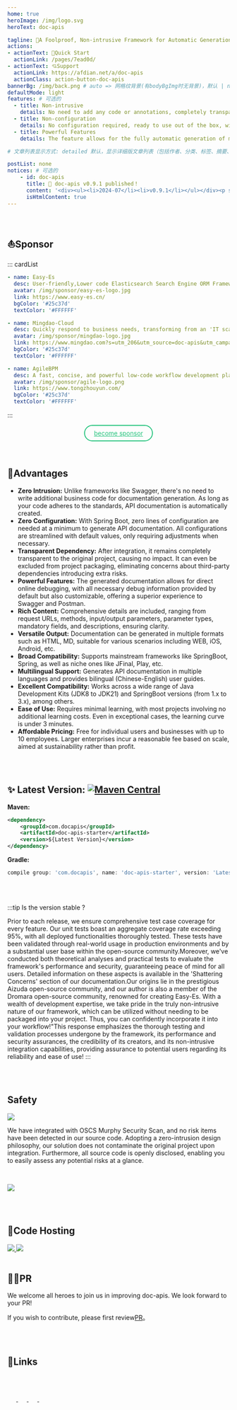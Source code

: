 ```yaml
---
home: true
heroImage: /img/logo.svg
heroText: doc-apis

tagline: 🚀A Foolproof, Non-intrusive Framework for Automatic Generation of Interface Documentation
actions:
- actionText: 🚀Quick Start
  actionLink: /pages/7ead0d/
- actionText: 💘Support
  actionLink: https://afdian.net/a/doc-apis
  actionClass: action-button-doc-apis
bannerBg: /img/back.png # auto => 网格纹背景(有bodyBgImg时无背景)，默认 | none => 无 | '大图地址' | background: 自定义背景样式       提示：如发现文本颜色不适应你的背景时可以到palette.styl修改$bannerTextColor变量
defaultMode: light
features: # 可选的
  - title: Non-intrusive
    details: No need to add any code or annotations, completely transparent and unobtrusive, and no need to package it into the project at all.
  - title: Non-configuration
    details: No configuration required, ready to use out of the box, with zero learning cost.
  - title: Powerful Features
    details: The feature allows for the fully automatic generation of multi-platform, multi-format, and multilingual API documentation, which can also be tested online.

# 文章列表显示方式: detailed 默认，显示详细版文章列表（包括作者、分类、标签、摘要、分页等）| simple => 显示简约版文章列表（仅标题和日期）| none 不显示文章列表

postList: none
notices: # 可选的
    - id: doc-apis
      title: 🚀 doc-apis v0.9.1 published！
      content: '<div><ul><li>2024-07</li><li>v0.9.1</li></ul></div><p style="text-align: right;"><a href="/pages/2934a3/">View Details</a></p>'
      isHtmlContent: true
---
```

<Notice :data="$frontmatter.notices"/>

<br/>

## ⛵Sponsor

::: cardList
```yaml
- name: Easy-Es
  desc: User-friendly,Lower code Elasticsearch Search Engine ORM Framework...
  avatar: /img/sponsor/easy-es-logo.jpg
  link: https://www.easy-es.cn/
  bgColor: '#25c37d'
  textColor: '#FFFFFF'

- name: Mingdao-Cloud
  desc: Quickly respond to business needs, transforming from an 'IT scapegoat' into an 'IT hero'...
  avatar: /img/sponsor/mingdao-logo.jpg
  link: https://www.mingdao.com?s=utm_206&utm_source=doc-apis&utm_campaign=IT%E7%BD%91%E7%AB%99&utm_content=%E6%B3%A8%E5%86%8C%E4%BD%93%E9%AA%8C
  bgColor: '#25c37d'
  textColor: '#FFFFFF'

- name: AgileBPM
  desc: A fast, concise, and powerful low-code workflow development platform...
  avatar: /img/sponsor/agile-logo.png
  link: https://www.tongzhouyun.com/
  bgColor: '#25c37d'
  textColor: '#FFFFFF'

```
:::



<style>
  .page-wwads{
    width:100%!important;
    min-height: 0!important;
    margin: 0;
  }
  .page-wwads .wwads-img img{
    width:80px!important;
  }
  .page-wwads .wwads-poweredby{
    width: 40px;
    position: absolute;
    right: 25px;
    bottom: 3px;
  }
  .wwads-content .wwads-text, .page-wwads .wwads-text{
    height: 100%;
    padding-top: 5px;
    display: block;
  }
</style>

<style>
.become-sponsor{
  padding: 8px 20px;
  display: inline-block;
  color:  #25c37d;
  border-radius: 30px;
  box-sizing: border-box;
  border: 2px solid #25c37d;
}
</style>

<!-- AD -->


<p align="center">
  <a class="become-sponsor" href="/pages/fb599d/">become sponsor</a>
</p>

<br/>

## 🍬Advantages
- **Zero Intrusion:** Unlike frameworks like Swagger, there's no need to write additional business code for documentation generation. As long as your code adheres to the standards, API documentation is automatically created.
- **Zero Configuration:** With Spring Boot, zero lines of configuration are needed at a minimum to generate API documentation. All configurations are streamlined with default values, only requiring adjustments when necessary.
- **Transparent Dependency:** After integration, it remains completely transparent to the original project, causing no impact. It can even be excluded from project packaging, eliminating concerns about third-party dependencies introducing extra risks.
- **Powerful Features:**  The generated documentation allows for direct online debugging, with all necessary debug information provided by default but also customizable, offering a superior experience to Swagger and Postman.
- **Rich Content:** Comprehensive details are included, ranging from request URLs, methods, input/output parameters, parameter types, mandatory fields, and descriptions, ensuring clarity.
- **Versatile Output:** Documentation can be generated in multiple formats such as HTML, MD, suitable for various scenarios including WEB, iOS, Android, etc.
- **Broad Compatibility:** Supports mainstream frameworks like SpringBoot, Spring, as well as niche ones like JFinal, Play, etc.
- **Multilingual Support:** Generates API documentation in multiple languages and provides bilingual (Chinese-English) user guides.
- **Excellent Compatibility:** Works across a wide range of Java Development Kits (JDK8 to JDK21) and SpringBoot versions (from 1.x to 3.x), among others.
- **Ease of Use:** Requires minimal learning, with most projects involving no additional learning costs. Even in exceptional cases, the learning curve is under 3 minutes.
- **Affordable Pricing:** Free for individual users and businesses with up to 10 employees. Larger enterprises incur a reasonable fee based on scale, aimed at sustainability rather than profit.

<br/>
<br/>

## ✨ Latest Version: [![Maven Central](https://img.shields.io/github/v/release/xpc1024/doc-apis?include_prereleases&logo=xpc&style=plastic)](https://search.maven.org/search?q=g:com.doc-apis)

**Maven:**

```xml
<dependency>
    <groupId>com.docapis</groupId>
    <artifactId>doc-apis-starter</artifactId>
    <version>${Latest Version}</version>
</dependency>
```
**Gradle:**

```groovy
compile group: 'com.docapis', name: 'doc-apis-starter', version: 'Latest Version'
```
<br/>
<br/>

:::tip Is the version stable ?

Prior to each release, we ensure comprehensive test case coverage for every feature. Our unit tests boast an aggregate coverage rate exceeding 95%, with all deployed functionalities thoroughly tested. These tests have been validated through real-world usage in production environments and by a substantial user base within the open-source community.Moreover, we've conducted both theoretical analyses and practical tests to evaluate the framework's performance and security, guaranteeing peace of mind for all users. Detailed information on these aspects is available in the 'Shattering Concerns' section of our documentation.Our origins lie in the prestigious Aizuda open-source community, and our author is also a member of the Dromara open-source community, renowned for creating Easy-Es. With a wealth of development expertise, we take pride in the truly non-intrusive nature of our framework, which can be utilized without needing to be packaged into your project. Thus, you can confidently incorporate it into your workflow!"This response emphasizes the thorough testing and validation processes undergone by the framework, its performance and security assurances, the credibility of its creators, and its non-intrusive integration capabilities, providing assurance to potential users regarding its reliability and ease of use!
:::

<br/>
<br/>

## Safety 
<a href="https://www.murphysec.com/dr/htY0sMYDQaDn4X8iXp" alt="OSCS Status"><img src="https://www.oscs1024.com/platform/badge/dromara/easy-es.git.svg?size=small"/></a>

We have integrated with OSCS Murphy Security Scan, and no risk items have been detected in our source code. Adopting a zero-intrusion design philosophy, our solution does not contaminate the original project upon integration. Furthermore, all source code is openly disclosed, enabling you to easily assess any potential risks at a glance. 

<br/>

<a href="https://www.murphysec.com/dr/htY0sMYDQaDn4X8iXp" alt="OSCS Status"><img class="no-zoom" src="https://www.oscs1024.com/platform/badge/dromara/easy-es.git.svg?size=large"/></a>

<br/>

<br/>

## 🏡Code Hosting

<a href='https://gitee.com/easy-es/doc-apis' target="_blank">
    <img class="no-zoom" src="https://img.shields.io/badge/Gitee-red?logo=gitee&logoColor=white&style=for-the-badge"/>
</a>

<a href="https://github.com/xpc1024/doc-apis" target="_blank">
    <img class="no-zoom" src="https://img.shields.io/badge/Github-blue?logo=github&logoColor=white&style=for-the-badge"/>
</a>

<br/>
<br/>

## 💪🏻PR

We welcome all heroes to join us in improving doc-apis. We look forward to your PR!

If you wish to contribute, please first review[PR](/pages/7d828w/)。

<br/>
<br/>


## 🧲Links
<div>
  <span style="width: 150px;text-align: left">
      <a href="https://www.easy-es.cn/" target="_blank">
          <img :src="$withBase('/img/external/easy-es.png')" class="no-zoom" style="height:40px;max-width:150px;margin: 10px;">
      </a>
  </span>
  <span style="width: 150px;flex:1;text-align: left">
      <a href="https://gitee.com" target="_blank">
          <img :src="$withBase('/img/external/gitee-logo.png')" class="no-zoom" style="height:40px;max-width:150px;margin: 10px;">
      </a>
  </span>
  <span style="width: 150px;text-align: left">
      <a href="https://www.oschina.net" target="_blank">
          <img :src="$withBase('/img/external/oschina-logo.png')" class="no-zoom" style="height:40px;max-width:150px;margin: 10px;">
      </a>
  </span>
  <span style="width: 150px;text-align: left">
      <a href="https://baomidou.com/" target="_blank">
          <img :src="$withBase('/img/external/mp.png')" class="no-zoom" style="height:40px;max-width:150px;margin: 10px;">
      </a>
  </span>
</div>

<br/>

<style lang="stylus">
.action-button-doc-apis
    margin-left 0.7rem
    margin-top 0.5rem
    display inline-block
    font-size 1.2rem
    background-color #68c400
    padding 0.8rem 1.6rem
    border-radius 4px
    transition background-color 0.1s ease
    box-sizing border-box
    border-bottom 1px solid #A63939
    color #000000
    &:hover
        background-color lighten(#68c400, 10%)
</style>